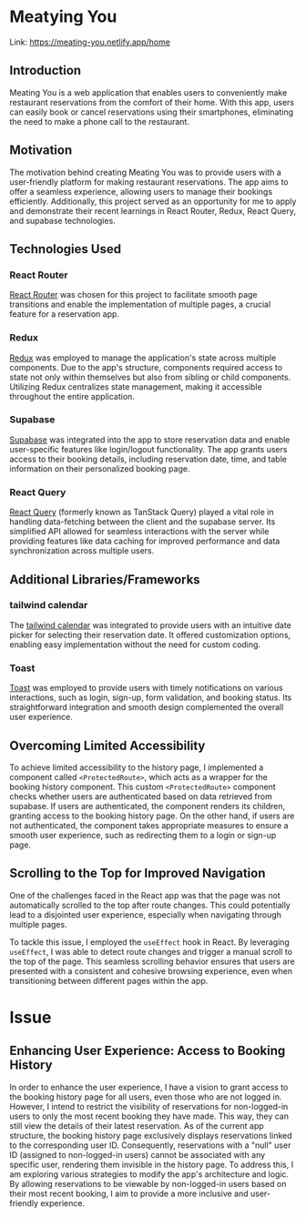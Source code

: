 # Meatying You

Link:
https://meating-you.netlify.app/home

## Introduction

Meating You is a web application that enables users to conveniently make restaurant reservations from the comfort of their home. With this app, users can easily book or cancel reservations using their smartphones, eliminating the need to make a phone call to the restaurant.

## Motivation

The motivation behind creating Meating You was to provide users with a user-friendly platform for making restaurant reservations. The app aims to offer a seamless experience, allowing users to manage their bookings efficiently. Additionally, this project served as an opportunity for me to apply and demonstrate their recent learnings in React Router, Redux, React Query, and supabase technologies.

## Technologies Used

### React Router
[React Router](https://reactrouter.com/en/main) was chosen for this project to facilitate smooth page transitions and enable the implementation of multiple pages, a crucial feature for a reservation app.

### Redux
[Redux](https://redux.js.org/) was employed to manage the application's state across multiple components. Due to the app's structure, components required access to state not only within themselves but also from sibling or child components. Utilizing Redux centralizes state management, making it accessible throughout the entire application.

### Supabase
[Supabase](https://supabase.com/) was integrated into the app to store reservation data and enable user-specific features like login/logout functionality. The app grants users access to their booking details, including reservation date, time, and table information on their personalized booking page.

### React Query
[React Query](https://tanstack.com/) (formerly known as TanStack Query) played a vital role in handling data-fetching between the client and the supabase server. Its simplified API allowed for seamless interactions with the server while providing features like data caching for improved performance and data synchronization across multiple users.

## Additional Libraries/Frameworks

### tailwind calendar
The [tailwind calendar](https://react-tailwindcss-datepicker.vercel.app/) was integrated to provide users with an intuitive date picker for selecting their reservation date. It offered customization options, enabling easy implementation without the need for custom coding.

### Toast
[Toast](https://react-hot-toast.com/) was employed to provide users with timely notifications on various interactions, such as login, sign-up, form validation, and booking status. Its straightforward integration and smooth design complemented the overall user experience.

## Overcoming Limited Accessibility

To achieve limited accessibility to the history page, I implemented a component called `<ProtectedRoute>`, which acts as a wrapper for the booking history component. This custom `<ProtectedRoute>` component checks whether users are authenticated based on data retrieved from supabase. If users are authenticated, the component renders its children, granting access to the booking history page. On the other hand, if users are not authenticated, the component takes appropriate measures to ensure a smooth user experience, such as redirecting them to a login or sign-up page.


## Scrolling to the Top for Improved Navigation

One of the challenges faced in the React app was that the page was not automatically scrolled to the top after route changes. This could potentially lead to a disjointed user experience, especially when navigating through multiple pages.

To tackle this issue, I employed the `useEffect` hook in React. By leveraging `useEffect`, I was able to detect route changes and trigger a manual scroll to the top of the page. This seamless scrolling behavior ensures that users are presented with a consistent and cohesive browsing experience, even when transitioning between different pages within the app.

# Issue 

## Enhancing User Experience: Access to Booking History

In order to enhance the user experience, I have a vision to grant access to the booking history page for all users, even those who are not logged in. However, I intend to restrict the visibility of reservations for non-logged-in users to only the most recent booking they have made. This way, they can still view the details of their latest reservation.
As of the current app structure, the booking history page exclusively displays reservations linked to the corresponding user ID. Consequently, reservations with a "null" user ID (assigned to non-logged-in users) cannot be associated with any specific user, rendering them invisible in the history page.
To address this, I am exploring various strategies to modify the app's architecture and logic. By allowing reservations to be viewable by non-logged-in users based on their most recent booking, I aim to provide a more inclusive and user-friendly experience.
